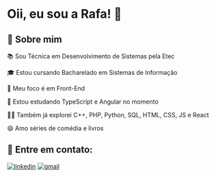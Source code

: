 
# Oii, eu sou a Rafa! 👋


## 🚀 Sobre mim

📚 Sou Técnica em Desenvolvimento de Sistemas pela Etec

🎓 Estou cursando Bacharelado em Sistemas de Informação

🎯 Meu foco é em Front-End

🧠 Estou estudando TypeScript e Angular no momento

👩‍💻 Também já explorei C++, PHP, Python, SQL, HTML, CSS, JS e React

😄 Amo séries de comédia e livros 



## 🔗 Entre em contato:
[![linkedin](https://img.shields.io/badge/linkedin-0A66C2?style=for-the-badge&logo=linkedin&logoColor=white)](https://www.linkedin.com/in/rafaela-petelin-silverio)
[![gmail](https://img.shields.io/badge/Gmail-D14836?style=for-the-badge&logo=gmail&logoColor=white)](mailto:rafaelapetelin@gmail.com)


